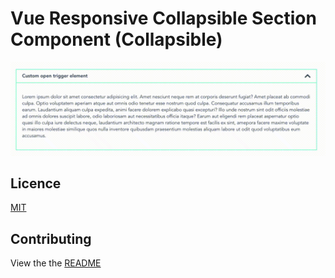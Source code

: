 # Vue Responsive Collapsible Section Component (Collapsible)

![Alt text](src/assets/collapsible.gif)

## Licence

[MIT](LICENCE.md)

## Contributing

View the the [README](CONTRIBUTING.md)
